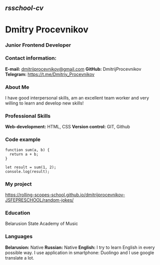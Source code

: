 ## *rsschool-cv*

# **Dmitry Procevnikov**

### Junior Frontend Developer

### **Contact information:**
**E-mail:** dmitrijprocevnikov@gmail.com
**GitHub:** DmitrijProcevnikov
**Telegram:** https://t.me/Dmitriy_Procevnikov

### **About Me**

I have good interpersonal skills, am an excellent team worker and very willing to learn and develop new skills!

### **Professional Skills**

**Web-development:** HTML, CSS
**Version control:** GIT, Github

### **Code example**
```
function sum(a, b) {
  return a + b;
}

let result = sum(1, 2);
console.log(result);
```

### **My project**

https://rolling-scopes-school.github.io/dmitrijprocevnikov-JSFEPRESCHOOL/random-jokes/

### **Education**

Belarusion State Academy of Music

### **Languages**

**Belarusion:** Native
**Russian:** Native
**English:** I try to learn English in every possible way. I use application in smartphone: Duolingo and I use google translate a lot.